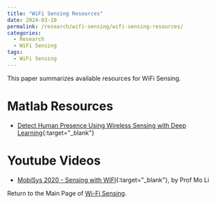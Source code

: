 ```yaml
---
title: "WiFi Sensing Resources"
date: 2024-03-10
permalink: /research/wifi-sensing/wifi-sensing-resources/
categories:
  - Research
  - WiFi Sensing
tags:
  - WiFi Sensing
---
```


This paper summarizes available resources for WiFi Sensing.

# Matlab Resources
* [Detect Human Presence Using Wireless Sensing with Deep Learning](https://uk.mathworks.com/help/wlan/ug/detect-human-presence-using-wlan-signals-and-deep-learning.html){:target="_blank"}

# Youtube Videos
* [MobiSys 2020 - Sensing with WIFI](https://www.youtube.com/watch?v=sUDf-XT1f2M){:target="_blank"}, by Prof Mo Li

Return to the Main Page of [Wi-Fi Sensing](/research/wifi-sensing/wifi-sensing-main-page/).

